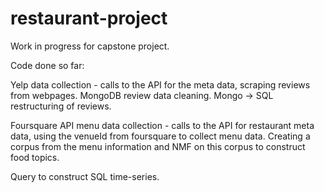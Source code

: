 # restaurant-project
Work in progress for capstone project.

Code done so far:

Yelp data collection - calls to the API for the meta data, scraping reviews from webpages.
MongoDB review data cleaning. Mongo -> SQL restructuring of reviews.

Foursquare API menu data collection - calls to the API for restaurant meta data, using the venueId from foursquare to collect menu data.
Creating a corpus from the menu information and NMF on this corpus to construct food topics.

Query to construct SQL time-series.

